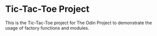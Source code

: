 # Tic-Tac-Toe Project

This is the Tic-Tac-Toe project for The Odin Project to demonstrate the usage of factory functions and modules.